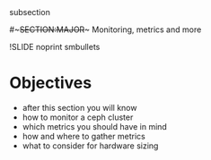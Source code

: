 <!SLIDE> subsection
#~~~SECTION:MAJOR~~~ Monitoring, metrics and more

!SLIDE noprint smbullets
# Objectives

* after this section you will know
 * how to monitor a ceph cluster
 * which metrics you should have in mind
 * how and where to gather metrics
 * what to consider for hardware sizing
